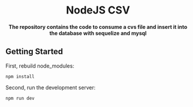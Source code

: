 <h1 align="center">NodeJS CSV</h1>

<h4 align="center">The repository contains the code to consume a cvs file and insert it into the database with sequelize and mysql</h4>

## Getting Started

First, rebuild node_modules:

```bash
npm install
```

Second, run the development server:

```bash
npm run dev
```
